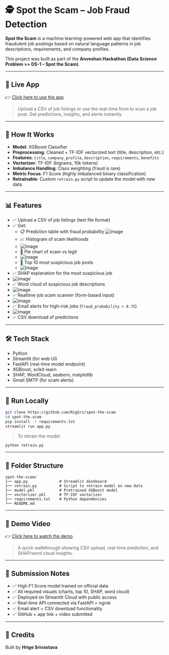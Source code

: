 # 🕵️ Spot the Scam – Job Fraud Detection

**Spot the Scam** is a machine learning-powered web app that identifies fraudulent job postings based on natural language patterns in job descriptions, requirements, and company profiles.

This project was built as part of the **Anveshan Hackathon (Data Science Problem >> DS-1 – Spot the Scam)**.

---

## 🔗 Live App  
👉 [Click here to use the app](https://spot-the-scam-ji6i2zundtybhuur8kryey.streamlit.app/)

> Upload a CSV of job listings or use the real-time form to scan a job post. Get predictions, insights, and alerts instantly.

---

## 🧠 How It Works

- **Model**: XGBoost Classifier  
- **Preprocessing**: Cleaned + TF-IDF vectorized text (title, description, etc.)
- **Features**: `title`, `company_profile`, `description`, `requirements`, `benefits`
- **Vectorizer**: TF-IDF (bigrams, 10k tokens)
- **Imbalance Handling**: Class weighting (fraud is rare)
- **Metric Focus**: F1 Score (highly imbalanced binary classification)
- **Retrainable**: Custom `retrain.py` script to update the model with new data

---

## 📊 Features

- ✅ Upload a CSV of job listings (test file format)
- ✅ Get:
  - 📋 Prediction table with fraud probability
  ![image](https://github.com/user-attachments/assets/98027c4c-ed11-4730-994a-fd627972585b)
  - 📈 Histogram of scam likelihoods
  - ![image](https://github.com/user-attachments/assets/f224bd92-dabb-4f70-993c-e277ebde684a)
  - 🥧 Pie chart of scam vs legit
  - ![image](https://github.com/user-attachments/assets/05aca6d6-188b-4a40-88a9-3b1e0afc81e2)
  - 🚨 Top 10 most suspicious job posts
  - ![image](https://github.com/user-attachments/assets/b4b09e5c-429b-4f80-b1ad-cafe0c0e3fb1)
- ✅ SHAP explanation for the most suspicious job
- ![image](https://github.com/user-attachments/assets/20fe6dd0-9de6-4ea3-8c8d-b087398edb7b)
- ✅ Word cloud of suspicious job descriptions
- ![image](https://github.com/user-attachments/assets/4033c7fd-d3e5-408c-b74b-a9de0fa3e0de)
- ✅ Realtime job scam scanner (form-based input)
- ![image](https://github.com/user-attachments/assets/4a4ba186-057f-4948-b898-d56b7168f5de)
- ✅ Email alerts for high-risk jobs (`fraud_probability > 0.75`)
- ![image](https://github.com/user-attachments/assets/94af3288-9026-4198-beea-59328939309f)
- ✅ CSV download of predictions
---

## 🛠 Tech Stack

- Python
- Streamlit (for web UI)
- FastAPI (real-time model endpoint)
- XGBoost, scikit-learn
- SHAP, WordCloud, seaborn, matplotlib
- Gmail SMTP (for scam alerts)

---

## 🧪 Run Locally

```bash
git clone https://github.com/RigSri/spot-the-scam
cd spot-the-scam
pip install -r requirements.txt
streamlit run app.py
````

> To retrain the model:

```bash
python retrain.py
```

---

## 📁 Folder Structure

```plaintext
spot-the-scam/
├── app.py              # Streamlit dashboard
├── retrain.py          # Script to retrain model on new data
├── model.pkl           # Pretrained XGBoost model
├── vectorizer.pkl      # TF-IDF vectorizer
├── requirements.txt    # Python dependencies
└── README.md
```

---

## 🎥 Demo Video

👉 [Click here to watch the demo](https://your-demo-video-link.com)

> A quick walkthrough showing CSV upload, real-time prediction, and SHAP/word cloud insights.

---

## 🏁 Submission Notes

* ✅ High F1 Score model trained on official data
* ✅ All required visuals (charts, top 10, SHAP, word cloud)
* ✅ Deployed on Streamlit Cloud with public access
* ✅ Real-time API connected via FastAPI + ngrok
* ✅ Email alert + CSV download functionality
* ✅ GitHub + app link + video submitted

---

## 🙌 Credits

Built by **Hrige Srivastava**
